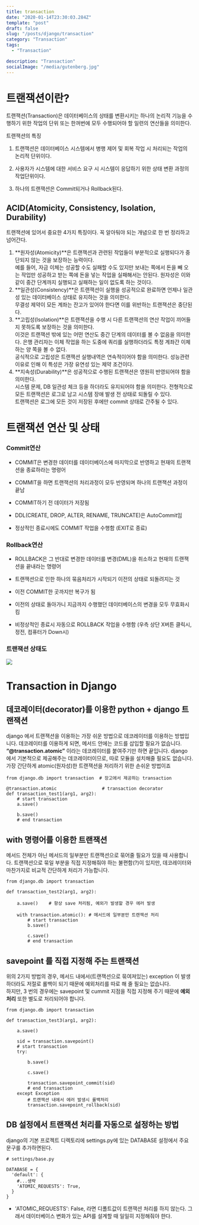 ```yaml
---
title: transaction
date: "2020-01-14T23:30:03.284Z"
template: "post"
draft: false
slug: "/posts/django/transaction"
category: "Transaction"
tags:
  - "Transaction"

description: "Transaction"
socialImage: "/media/gutenberg.jpg"
---
```


# 트랜잭션이란?

트랜잭션(Transaction)은 데이터베이스의 상태를 변환시키는 하나의 논리적 기능을 수행하기 위한 작업의 단위 또는 한꺼번에 모두 수행되어야 할 일련의 연산들을 의미한다.

트랜잭션의 특징

1. 트랜잭션은 데이터베이스 시스템에서 병행 제어 및 회복 작업 시 처리되는 작업의 논리적 단위이다.

2. 사용자가 시스템에 대한 서비스 요구 시 시스템이 응답하기 위한 상태 변환 과정의 작업단위이다.

3. 하나의 트랜잭션은 Commit되거나 Rollback된다.

## ACID(Atomicity, Consistency, Isolation, Durability)

트랜잭션에 있어서 중요한 4가지 특징이다. 꼭 알아둬야 되는 개념으로 한 번 정리하고 넘어간다.

1. **원자성(Atomicity)**은 트랜잭션과 관련된 작업들이 부분적으로 실행되다가 중단되지 않는 것을 보장하는 능력이다.  
   예를 들어, 자금 이체는 성공할 수도 실패할 수도 있지만 보내는 쪽에서 돈을 빼 오는 작업만 성공하고 받는 쪽에 돈을 넣는 작업을 실패해서는 안된다. 원자성은 이와 같이 중간 단계까지 실행되고 실패하는 일이 없도록 하는 것이다.
2. **일관성(Consistency)**은 트랜잭션이 실행을 성공적으로 완료하면 언제나 일관성 있는 데이터베이스 상태로 유지하는 것을 의미한다.  
   무결성 제약이 모든 계좌는 잔고가 있어야 한다면 이를 위반하는 트랜잭션은 중단된다.
3. **고립성(Isolation)**은 트랜잭션을 수행 시 다른 트랜잭션의 연산 작업이 끼어들지 못하도록 보장하는 것을 의미한다.  
   이것은 트랜잭션 밖에 있는 어떤 연산도 중간 단계의 데이터를 볼 수 없음을 의미한다. 은행 관리자는 이체 작업을 하는 도중에 쿼리를 실행하더라도 특정 계좌간 이체하는 양 쪽을 볼 수 없다.  
   공식적으로 고립성은 트랜잭션 실행내역은 연속적이어야 함을 의미한다. 성능관련 이유로 인해 이 특성은 가장 유연성 있는 제약 조건이다.
4. **지속성(Durability)**은 성공적으로 수행된 트랜잭션은 영원히 반영되어야 함을 의미한다.  
   시스템 문제, DB 일관성 체크 등을 하더라도 유지되어야 함을 의미한다. 전형적으로 모든 트랜잭션은 로그로 남고 시스템 장애 발생 전 상태로 되돌릴 수 있다.  
   트랜잭션은 로그에 모든 것이 저장된 후에만 commit 상태로 간주될 수 있다.

# 트랜잭션 연산 및 상태

### Commit연산

- COMMIT은 변경한 데이터를 데이터베이스에 마지막으로 반영하고 현재의 트랜잭션을 종료하라는 명령어

- COMMIT을 하면 트랜잭션의 처리과정이 모두 반영되며 하나의 트랜잭션 과정이 끝남

- COMMIT하기 전 데이터가 저장됨

- DDL(CREATE, DROP, ALTER, RENAME, TRUNCATE)은 AutoCommit임

- 정상적인 종료시에도 COMMIT 작업을 수행함 (EXIT로 종료)

### Rollback연산

- ROLLBACK은 그 반대로 변경한 데이터를 변경(DML)을 취소하고 현재의 트랜잭션을 끝내라는 명령어

- 트랜잭션으로 인한 하나의 묶음처리가 시작되기 이전의 상태로 되돌려지는 것

- 이전 COMMIT한 곳까지만 복구가 됨

- 이전의 상태로 돌아가니 지금까지 수행했던 데이터베이스의 변경을 모두 무효화시킴

- 비정상적인 종료시 자동으로 ROLLBACK 작업을 수행함 (우측 상단 X버튼 클릭시, 정전, 컴퓨터가 Down시)

### 트랜잭션 상태도

![](https://t1.daumcdn.net/cfile/tistory/997656365AE1FCA40B)

# Transaction in Django

## 데코레이터(decorator)를 이용한 python + django 트랜잭션

django 에서 트랜잭션을 이용하는 가장 쉬운 방법으로 데코레이터를 이용하는 방법입니다. 데코레이터를 이용하게 되면, 메서드 안에는 코드를 삽입할 필요가 없습니다.  
**“@transaction.atomic”** 이라는 데코레이터를 붙여주기만 하면 끝입니다. django 에서 기본적으로 제공해주는 데코레이터이므로, 따로 모듈을 설치해줄 필요도 없습니다.  
가장 간단하게 atomic(원자성)한 트랜잭션을 처리하기 위한 손쉬운 방법이죠

```
from django.db import transaction  # 장고에서 제공하는 transaction

@transaction.atomic                 # transaction decorator
def transaction_test1(arg1, arg2):
    # start transaction
    a.save()

    b.save()
    # end transaction
```

## with 명령어를 이용한 트랜잭션

메서드 전체가 아닌 메서드의 일부분만 트랜잭션으로 묶어줄 필요가 있을 때 사용합니다. 트랜잭션으로 묶일 부분을 직접 지정해줘야 하는 불편함(?)이 있지만, 데코레이터와 마찬가지로 비교적 간단하게 처리가 가능합니다.

```
from django.db import transaction

def transaction_test2(arg1, arg2):

    a.save()    # 항상 save 처리됨, 예외가 발생할 경우 에러 발생

    with transaction.atomic(): # 메서드에 일부분만 트랜잭션 처리
        # start transaction
        b.save()

        c.save()
        # end transaction
```

## savepoint 를 직접 지정해 주는 트랜잭션

위의 2가지 방법의 경우, 메서드 내에서(트랜잭션으로 묶여져있는) exception 이 발생하더라도 저절로 롤백이 되기 때문에 예외처리를 따로 해 줄 필요는 없습니다.  
하지만, 3 번의 경우에는 savepoint 및 cummit 지점을 직접 지정해 주기 때문에 **예외처리** 또한 별도로 처리되어야 합니다.

```
from django.db import transaction

def transaction_test3(arg1, arg2):

    a.save()

    sid = transaction.savepoint()
    # start transaction
    try:

        b.save()

        c.save()

        transaction.savepoint_commit(sid)
        # end transaction
    except Exception
        # 트랜잭션 내에서 에러 발생시 롤백처리
        transaction.savepoint_rollback(sid)
```

## DB 설정에서 트랜잭션 처리를 자동으로 설정하는 방법

django의 기본 프로젝트 디렉토리에 settings.py에 있는 DATABASE 설정에서 주요 문구를 추가하면된다.

```
# settings/base.py

DATABASE = {
  'default': {
    #...생략
    'ATOMIC_REQUESTS': True,
  }
}
```

- 'ATOMIC_REQUESTS': False, 라면 디폴트값이 트랜잭션 처리를 하지 않는다. 그래서 데이터베이스 변화가 있는 API를 설계할 때 일일히 지정해줘야 한다.

